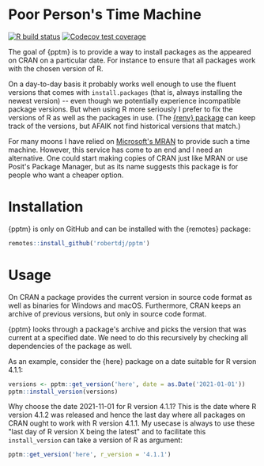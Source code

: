 Poor Person's Time Machine
==========================

<!-- badges: start -->
[![R build status](https://github.com/robertdj/pptm/workflows/R-CMD-check/badge.svg)](https://github.com/robertdj/pptm/actions)
[![Codecov test coverage](https://codecov.io/gh/robertdj/pptm/branch/main/graph/badge.svg)](https://codecov.io/gh/robertdj/pptm?branch=main)
<!-- badges: end -->

The goal of {pptm} is to provide a way to install packages as the appeared on CRAN on a particular date.
For instance to ensure that all packages work with the chosen version of R.

On a day-to-day basis it probably works well enough to use the fluent versions that comes with `install.packages` (that is, always installing the newest version) -- even though we potentially experience incompatible package versions.
But when using R more seriously I prefer to fix the versions of R as well as the packages in use.
(The [{renv} package](https://rstudio.github.io/renv) can keep track of the versions, but AFAIK not find historical versions that match.)

For many moons I have relied on [Microsoft's MRAN](https://mran.microsoft.com) to provide such a time machine.
However, this service has come to an end and I need an alternative.
One could start making copies of CRAN just like MRAN or use Posit's Package Manager, but as its name suggests this package is for people who want a cheaper option.


# Installation

{pptm} is only on GitHub and can be installed with the {remotes} package:

```r
remotes::install_github('robertdj/pptm')
```


# Usage

On CRAN a package provides the current version in source code format as well as binaries for Windows and macOS.
Furthermore, CRAN keeps an archive of previous versions, but only in source code format.

{pptm} looks through a package's archive and picks the version that was current at a specified date.
We need to do this recursively by checking all dependencies of the package as well.

As an example, consider the {here} package on a date suitable for R version 4.1.1:

```r
versions <- pptm::get_version('here', date = as.Date('2021-01-01'))
pptm::install_version(versions)
```

Why choose the date 2021-11-01 for R version 4.1.1? 
This is the date where R version 4.1.2 was released and hence the last day where all packages on CRAN ought to work with R version 4.1.1.
My usecase is always to use these "last day of R version X being the latest" and to facilitate this `install_version` can take a version of R as argument:

```r
pptm::get_version('here', r_version = '4.1.1')
```
